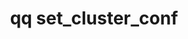 ---
category: set
command: set_cluster_conf
optional_options:
- alternate: []
  help: Cluster Name
  name: --cluster-name
  required: true
permalink: /qq-cli-command-guide/set/set_cluster_conf.html
positional_options: []
sidebar: qq_cli_command_reference_sidebar
summary: This section explains how to use the <code>qq set_cluster_conf</code> command.
synopsis: Set the cluster config
title: qq set_cluster_conf
usage: qq set_cluster_conf [-h] --cluster-name CLUSTER_NAME
zendesk_source: qq CLI Command Guide

---
